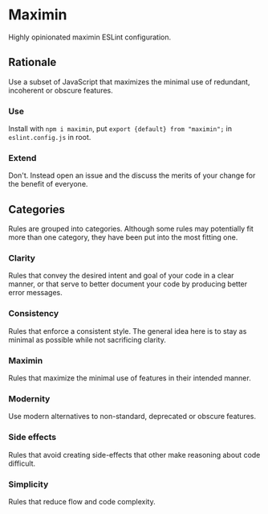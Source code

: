 # Maximin

Highly opinionated maximin ESLint configuration.

## Rationale

Use a subset of JavaScript that maximizes the minimal use of redundant,
incoherent or obscure features.

### Use

Install with `npm i maximin`, put `export {default} from "maximin";` in
`eslint.config.js` in root.

### Extend

Don't. Instead open an issue and the discuss the merits of your change for the
benefit of everyone.

## Categories

Rules are grouped into categories. Although some rules may potentially fit more
than one category, they have been put into the most fitting one.

### Clarity

Rules that convey the desired intent and goal of your code in a clear manner, or
that serve to better document your code by producing better error messages.

### Consistency

Rules that enforce a consistent style. The general idea here is to stay as
minimal as possible while not sacrificing clarity.

### Maximin

Rules that maximize the minimal use of features in their intended manner.

### Modernity

Use modern alternatives to non-standard, deprecated or obscure features.

### Side effects

Rules that avoid creating side-effects that other make reasoning about code
difficult.

### Simplicity

Rules that reduce flow and code complexity.
